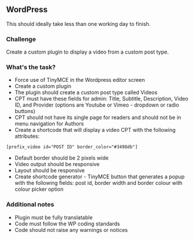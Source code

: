 ## WordPress

This should ideally take less than one working day to finish.


### Challenge

Create a custom plugin to display a video from a custom post type.


### What's the task? ###

* Force use of TinyMCE in the Wordpress editor screen
* Create a custom plugin
* The plugin should create a custom post type called Videos
* CPT must have these fields for admin: Title, Subtitle, Description, Video ID, and Provider (options are Youtube or Vimeo - dropdown or radio buttons)
* CPT should not have its single page for readers and should not be in menu navigation for Authors
* Create a shortcode that will display a video CPT with the following attributes:

```
[prefix_video id="POST ID" border_color="#3498db"]
```
* Default border should be 2 pixels wide
* Video output should be responsive
* Layout should be responsive
* Create shortcode generator - TinyMCE button that generates a popup with the following fields: post id, border width and border colour with colour picker option


### Additional notes ###

* Plugin must be fully translatable
* Code must follow the WP coding standards
* Code should not raise any warnings or notices